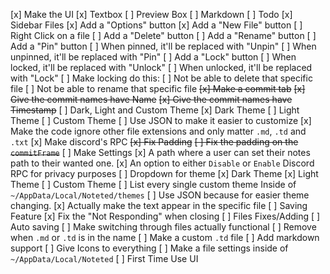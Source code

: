 [x] Make the UI
    [x] Textbox
    [ ] Preview Box
        [ ] Markdown
        [ ] Todo
    [x] Sidebar Files
        [x] Add a "Options" button
        [x] Add a "New File" button
        [ ] Right Click on a file
            [ ] Add a "Delete" button
            [ ] Add a "Rename" button
            [ ] Add a "Pin" button
                [ ] When pinned, it'll be replaced with "Unpin"
                [ ] When unpinned, it'll be replaced with "Pin"
            [ ] Add a "Lock" button
                [ ] When locked, it'll be replaced with "Unlock"
                [ ] When unlocked, it'll be replaced with "Lock"
                    [ ] Make locking do this:
                        [ ] Not be able to delete that specific file
                        [ ] Not be able to rename that specific file
    ~~[x] Make a commit tab~~
        ~~[x] Give the commit names have Name~~
        ~~[x] Give the commit names have Timestamp~~
    [ ] Dark, Light and Custom Theme
        [x] Dark Theme
        [ ] Light Theme
        [ ] Custom Theme
            [ ] Use JSON to make it easier to customize
[x] Make the code ignore other file extensions and only matter `.md`, `.td` and `.txt`
[x] Make discord's RPC
~~[x] Fix Padding~~
    ~~[ ] Fix the padding on the `commitFrame`~~
[ ] Make Settings
    [x] A path where a user can set their notes path to their wanted one.
    [x] An option to either `Disable` or `Enable` Discord RPC for privacy purposes
    [ ] Dropdown for theme
        [x] Dark Theme
        [x] Light Theme
        [ ] Custom Theme
            [ ] List every single custom theme Inside of `~/AppData/Local/Noteted/themes`
            [ ] Use JSON because for easier theme changing.
[x] Actually make the text appear in the specific file
[ ] Saving Feature
[x] Fix the "Not Responding" when closing
[ ] Files Fixes/Adding
    [ ] Auto saving
    [ ] Make switching through files actually functional
    [ ] Remove when `.md` or `.td` is in the name
    [ ] Make a custom `.td` file
    [ ] Add markdown support
[ ] Give Icons to everything
[ ] Make a file settings inside of `~/AppData/Local/Noteted`
[ ] First Time Use UI